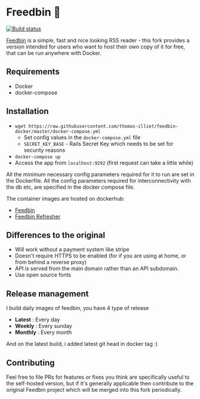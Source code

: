 # Freedbin 🍔

[![Build status][jenkins-badge]][jenkins-build]

[Feedbin](https://github.com/feedbin/feedbin) is a simple, fast and nice looking RSS reader - this fork provides a version intended for users who want to host their own copy of it for free, that can be run anywhere with Docker.

## Requirements

* Docker
* docker-compose

## Installation

* `wget https://raw.githubusercontent.com/thomas-illiet/feedbin-docker/master/docker-compose.yml`
  * Set config values in the `docker-compose.yml` file
  * `SECRET_KEY_BASE` - Rails Secret Key which needs to be set for security reasons
* `docker-compose up`
* Access the app from `localhost:9292` (first request can take a little while)

All the minimum necessary config parameters required for it to run are set in the Dockerfile. All the config parameters required for interconnectivity with the db etc, are specified in the docker compose file.

The container images are hosted on dockerhub:
* [Feedbin](https://hub.docker.com/r/thomasilliet/feedbin/)
* [Feedbin Refresher](https://hub.docker.com/r/thomasilliet/feedbin-refresher/)

## Differences to the original

* Will work without a payment system like stripe
* Doesn't require HTTPS to be enabled (for if you are using at home, or from behind a reverse proxy)
* API is served from the main domain rather than an API subdomain.
* Use open source fonts

## Release management

I build daily images of feedbin, you have 4 type of release

* **Latest** : Every day
* **Weekly** : Every sunday
* **Monthly** : Every month

And on the latest build, i added latest git head in docker tag :)

## Contributing

Feel free to file PRs for features or fixes you think are specifically useful to the self-hosted version, but if it's generally applicable then contribute to the original Feedbin project which will be merged into this fork periodically.

[jenkins-badge]: https://ci.netboot.fr/buildStatus/icon?job=thomas-illiet/feedbin-docker/master
[jenkins-build]: https://ci.netboot.fr/blue/organizations/jenkins/thomas-illiet%2Ffeedbin-docker/activity?branch=master
